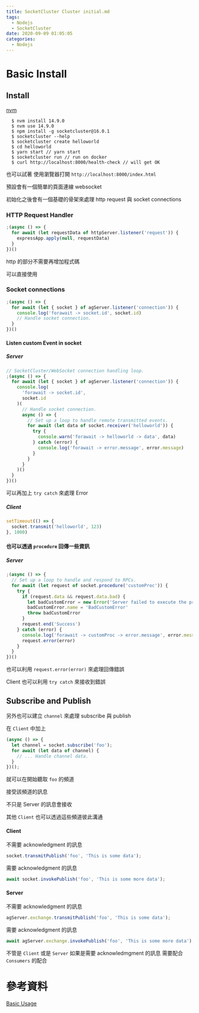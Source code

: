 ```yaml
---
title: SocketCluster Cluster initial.md
tags:
  - Nodejs
  - SocketCluster
date: 2020-09-09 01:05:05
categories:
  - Nodejs
---
```



# Basic Install

## Install

[nvm](https://github.com/nvm-sh/nvm)

```
  $ nvm install 14.9.0
  $ nvm use 14.9.0
  $ npm install -g socketcluster@16.0.1
  $ socketcluster --help
  $ socketcluster create helloworld
  $ cd helloworld
  $ yarn start // yarn start
  $ socketcluster run // run on docker
  $ curl http://localhost:8000/health-check // will get OK
```

也可以試著 使用瀏覽器打開 `http://localhost:8000/index.html`

預設會有一個簡單的頁面連線 websocket

初始化之後會有一個基礎的骨架來處理 http request 與 socket connections

### HTTP Request Handler

```javascript
;(async () => {
  for await (let requestData of httpServer.listener('request')) {
    expressApp.apply(null, requestData)
  }
})()
```

http 的部分不需要再增加程式碼

可以直接使用

### Socket connections

```javascript
;(async () => {
  for await (let { socket } of agServer.listener('connection')) {
    console.log('forawait -> socket.id', socket.id)
    // Handle socket connection.
  }
})()
```

#### Listen custom Event in socket

##### Server

```javascript
// SocketCluster/WebSocket connection handling loop.
;(async () => {
  for await (let { socket } of agServer.listener('connection')) {
    console.log(
      'forawait -> socket.id',
      socket.id
    )(
      // Handle socket connection.
      async () => {
        // Set up a loop to handle remote transmitted events.
        for await (let data of socket.receiver('helloworld')) {
          try {
            console.warn('forawait -> helloworld -> data', data)
          } catch (error) {
            console.log('forawait -> error.message', error.message)
          }          
        }
      }
    )()
  }
})()
```

可以再加上 `try catch` 來處理 Error

##### Client

```javascript
setTimeout(() => {
  socket.transmit('helloworld', 123)
}, 1000)
```

#### 也可以透過 `procedure` 回傳一些資訊

##### Server

```javascript
;(async () => {
  // Set up a loop to handle and respond to RPCs.
  for await (let request of socket.procedure('customProc')) {
    try {
      if (request.data && request.data.bad) {
        let badCustomError = new Error('Server failed to execute the procedure')
        badCustomError.name = 'BadCustomError'
        throw badCustomError
      }
      request.end('Success')
    } catch (error) {
      console.log('forawait -> customProc -> error.message', error.message)
      request.error(error)
    }
  }
})()
```

也可以利用 `request.error(error)` 來處理回傳錯誤

Client 也可以利用 `try catch` 來接收到錯誤

## Subscribe and Publish

另外也可以建立 `channel` 來處理 subscribe 與 publish

在 `Client` 中加上

```javascript
(async () => {
  let channel = socket.subscribe('foo');
  for await (let data of channel) {
    // ... Handle channel data.
  }
})();
```

就可以在開始聽取 `foo` 的頻道

接受該頻道的訊息

不只是 Server 的訊息會接收

其他 `Client` 也可以透過這些頻道彼此溝通

#### Client

不需要 acknowledgment 的訊息

```javascript
socket.transmitPublish('foo', 'This is some data');
```

需要 acknowledgment 的訊息

```javascript
await socket.invokePublish('foo', 'This is some more data');
```

#### Server

不需要 acknowledgment 的訊息

```javascript
agServer.exchange.transmitPublish('foo', 'This is some data');
```

需要 acknowledgment 的訊息

```javascript
await agServer.exchange.invokePublish('foo', 'This is some more data');
```

不管是 `Client` 或是 `Server` 如果是需要 acknowledmgment 的訊息
需要配合 `Consumers` 的配合

# 參考資料

[Basic Usage](https://socketcluster.io/docs/basic-usage/)
